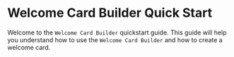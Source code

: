# Welcome Card Builder Quick Start
Welcome to the `Welcome Card Builder` quickstart guide. This guide will help you understand how to use the `Welcome Card Builder` and how to create a welcome card.